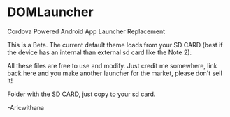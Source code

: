 DOMLauncher
===========

Cordova Powered Android App Launcher Replacement

This is a Beta.  The current default theme loads from your SD CARD (best if the device has an internal than external 
sd card like the Note 2).

All these files are free to use and modify.  Just credit me somewhere, link back here and you make another launcher for the market, please don't sell it!

Folder with the SD CARD, just copy to your sd card.  

-Aricwithana
